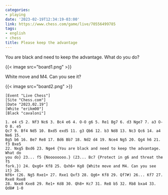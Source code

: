 ```yaml
---
categories:
- playing
date: '2023-02-19T12:34:19-03:00'
link: https://www.chess.com/game/live/70556499785
tags:
- english
- chess
title: Please keep the advantage
---
```


You are black and need to keep the advantage. What do you do?

{{< image src="board1.png" >}}

White move and M4. Can you see it?

{{< image src="board2.png" >}}

```
[Event "Live Chess"]
[Site "Chess.com"]
[Date "2023.02.19"]
[White "erikm00"]
[Black "cavaloni"]

1. e4 c5 2. Nf3 Nc6 3. Bc4 e6 4. O-O g6 5. Re1 Bg7 6. d3 Nge7 7. a3 O-O 8. e5
Qc7 9. Bf4 Nd5 10. Bxd5 exd5 11. g3 Qb6 12. b3 Nd8 13. Nc3 Qc6 14. a4 Ne6 15.
Bg5 b6 16. Be7 Re8 17. Bd6 Bb7 18. Nd2 d4 19. Nce4 Ng5 20. Qg4 h6 21. f3 Bxe5
22. Nxg5 Bxd6 23. Nge4 {You are black and need to keep the advantage. What do
you do} 23... f5 {Noooooooo.} (23... Bc7 {Protect in g6 and threat the f5
fork.}) 24. Qxg6+ Kf8 25. Qxh6+ Kg8 {White move and M4. Can you see it} 26.
Nf6+ (26. Ng5 Rxe1+ 27. Rxe1 Qxf3 28. Qg6+ Kf8 29. Qf7#) 26... Kf7 27. Rxe8 Rxe8
28. Nxe8 Kxe8 29. Re1+ Kd8 30. Qh8+ Kc7 31. Re8 b5 32. Rb8 bxa4 33. Qd8# 1-0
```


